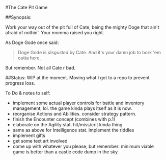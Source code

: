 #The Cate Pit Game

##Synopsis:

Work your way out of the pit full of Cate, being the mighty Doge that ain't afraid of nothin'.
Your momma raised you right.

As Doge Gode once said:
> Doge Gode is *disgusted* by Cate. And it's your damn job to bork 'em outta here.

But remember. Not all Cate r bad.

##Status:
WIP at the moment. Moving what I got to a repo to prevent progress loss.

To Do & notes to self:
* implement some actual player controls for battle and inventory management, lol. the game kinda plays itself as it is now.
* reorganise Actions and Abilities. consider strategy pattern.
* finish the Encounter concept (combines with p.1)
* elaborate on the Agility stat. hit/miss/crit kinda thing
* same as above for Intelligence stat. implement the riddles
* implement gifts
* get some text art involved
* come up with whatever you please,  but remember: minimum viable game is better than a castle code dump in the sky